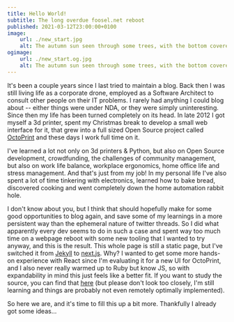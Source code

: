 ```yaml
---
title: Hello World!
subtitle: The long overdue foosel.net reboot
published: 2021-03-12T23:00:00+0100
image:
    url: ./new_start.jpg
    alt: The autumn sun seen through some trees, with the bottom covered in leaves
ogimage:
    url: ./new_start.og.jpg
    alt: The autumn sun seen through some trees, with the bottom covered in leaves
---
```


It's been a couple years since I last tried to maintain a blog. Back then I was still living life as a corporate drone,
employed as a Software Architect to consult other people on their IT problems. I rarely had anything I could blog about
-- either things were under NDA, or they were simply uninteresting. Since then my life has been turned completely on its head.
In late 2012 I got myself a 3d printer, spent my Christmas break to develop a small web interface for it, that grew into a full
sized Open Source project called [OctoPrint](https://octoprint.org) and these days I work full time on it.

I've learned a lot not only on 3d printers & Python, but also on Open Source development, crowdfunding, the challenges of
community management, but also on work life balance, workplace ergonomics, home office life and stress management. And that's
just from my job! In my personal life I've also spent a lot of time tinkering with electronics, learned how to bake bread,
discovered cooking and went completely down the home automation rabbit hole.

I don't know about you, but I think that should hopefully make for some good opportunities to blog again, and save some of
my learnings in a more persistent way than the ephemeral nature of twitter threads. So I did what apparently every dev seems
to do in such a case and spent way too much time on a webpage reboot with some new tooling that I wanted to try anyway,
and this is the result. This whole page is still a static page, but I've switched it from [Jekyll](https://jekyllrb.com)
to [next.js](https://nextjs.org/). Why? I wanted to get some more hands-on experience with React since I'm evaluating it for a
new UI for OctoPrint, and I also never really warmed up to Ruby but know JS, so with expandability in mind this just feels like a
better fit. If you want to study the source, you can find that [here](https://github.com/foosel/foosel.github.io) (but please
don't look too closely, I'm still learning and things are probably not even remotely optimally implemented).

So here we are, and it's time to fill this up a bit more. Thankfully I already got some ideas...

